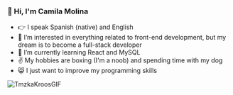 ### :wave: Hi, I'm Camila Molina
- :point_right: I speak Spanish (native) and English
- 👀 I’m interested in everything related to front-end development, but my dream is to become a full-stack developer
- 🌱 I’m currently learning React and MySQL
- :v: My hobbies are boxing (I'm a noob) and spending time with my dog 
- :smile_cat: I just want to improve my programming skills

![TmzkaKroosGIF](https://user-images.githubusercontent.com/82980992/223612045-f9848b30-1d92-4507-bbde-24f94c8d3cf0.gif)

<!---
CamiiMolina/CamiiMolina is a ✨ special ✨ repository because its `README.md` (this file) appears on your GitHub profile.
You can click the Preview link to take a look at your changes.
--->
